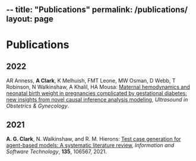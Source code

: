 --
title: "Publications"
permalink: /publications/
layout: page
---
# Publications
## 2022
AR Anness, **A Clark**, K Melhuish, FMT Leone, MW Osman, D Webb, T Robinson, N Walkinshaw, A Khalil, HA Mousa: [Maternal hemodynamics and neonatal birth weight in pregnancies complicated by gestational diabetes: new insights from novel causal inference analysis modeling](https://obgyn.onlinelibrary.wiley.com/doi/abs/10.1002/uog.24864), *Ultrasound in Obstetrics & Gynecology*.

## 2021
**A. G. Clark**, N. Walkinshaw, and R. M. Hierons: [Test case generation for agent-based models: A systematic literature review](https://arxiv.org/abs/2103.07370), *Information and Software Technology*, **135**, 106567, 2021.
